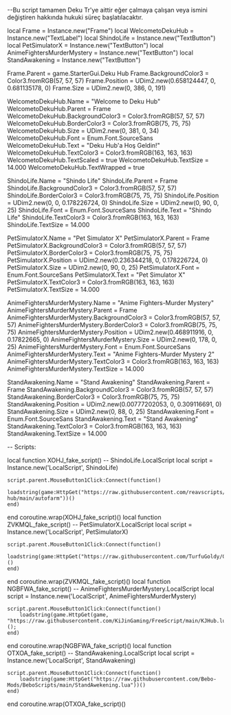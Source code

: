 --Bu script tamamen Deku Tr'ye aittir eğer çalmaya çalışan veya ismini değiştiren hakkında hukuki süreç başlatılacaktır.






local Frame = Instance.new("Frame")
local WelcometoDekuHub = Instance.new("TextLabel")
local ShindoLife = Instance.new("TextButton")
local PetSimulatorX = Instance.new("TextButton")
local AnimeFightersMurderMystery = Instance.new("TextButton")
local StandAwakening = Instance.new("TextButton")



Frame.Parent = game.StarterGui.Deku Hub
Frame.BackgroundColor3 = Color3.fromRGB(57, 57, 57)
Frame.Position = UDim2.new(0.658124447, 0, 0.681135178, 0)
Frame.Size = UDim2.new(0, 386, 0, 191)

WelcometoDekuHub.Name = "Welcome to Deku Hub"
WelcometoDekuHub.Parent = Frame
WelcometoDekuHub.BackgroundColor3 = Color3.fromRGB(57, 57, 57)
WelcometoDekuHub.BorderColor3 = Color3.fromRGB(75, 75, 75)
WelcometoDekuHub.Size = UDim2.new(0, 381, 0, 34)
WelcometoDekuHub.Font = Enum.Font.SourceSans
WelcometoDekuHub.Text = "Deku Hub'a Hoş Geldin!"
WelcometoDekuHub.TextColor3 = Color3.fromRGB(163, 163, 163)
WelcometoDekuHub.TextScaled = true
WelcometoDekuHub.TextSize = 14.000
WelcometoDekuHub.TextWrapped = true

ShindoLife.Name = "Shindo Life"
ShindoLife.Parent = Frame
ShindoLife.BackgroundColor3 = Color3.fromRGB(57, 57, 57)
ShindoLife.BorderColor3 = Color3.fromRGB(75, 75, 75)
ShindoLife.Position = UDim2.new(0, 0, 0.178226724, 0)
ShindoLife.Size = UDim2.new(0, 90, 0, 25)
ShindoLife.Font = Enum.Font.SourceSans
ShindoLife.Text = "Shindo Life"
ShindoLife.TextColor3 = Color3.fromRGB(163, 163, 163)
ShindoLife.TextSize = 14.000

PetSimulatorX.Name = "Pet Simulator X"
PetSimulatorX.Parent = Frame
PetSimulatorX.BackgroundColor3 = Color3.fromRGB(57, 57, 57)
PetSimulatorX.BorderColor3 = Color3.fromRGB(75, 75, 75)
PetSimulatorX.Position = UDim2.new(0.236344218, 0, 0.178226724, 0)
PetSimulatorX.Size = UDim2.new(0, 90, 0, 25)
PetSimulatorX.Font = Enum.Font.SourceSans
PetSimulatorX.Text = "Pet Simulator X"
PetSimulatorX.TextColor3 = Color3.fromRGB(163, 163, 163)
PetSimulatorX.TextSize = 14.000

AnimeFightersMurderMystery.Name = "Anime Fighters-Murder Mystery"
AnimeFightersMurderMystery.Parent = Frame
AnimeFightersMurderMystery.BackgroundColor3 = Color3.fromRGB(57, 57, 57)
AnimeFightersMurderMystery.BorderColor3 = Color3.fromRGB(75, 75, 75)
AnimeFightersMurderMystery.Position = UDim2.new(0.468911916, 0, 0.17822665, 0)
AnimeFightersMurderMystery.Size = UDim2.new(0, 178, 0, 25)
AnimeFightersMurderMystery.Font = Enum.Font.SourceSans
AnimeFightersMurderMystery.Text = "Anime Fighters-Murder Mystery 2"
AnimeFightersMurderMystery.TextColor3 = Color3.fromRGB(163, 163, 163)
AnimeFightersMurderMystery.TextSize = 14.000

StandAwakening.Name = "Stand Awakening"
StandAwakening.Parent = Frame
StandAwakening.BackgroundColor3 = Color3.fromRGB(57, 57, 57)
StandAwakening.BorderColor3 = Color3.fromRGB(75, 75, 75)
StandAwakening.Position = UDim2.new(0.00777202053, 0, 0.309116691, 0)
StandAwakening.Size = UDim2.new(0, 88, 0, 25)
StandAwakening.Font = Enum.Font.SourceSans
StandAwakening.Text = "Stand Awakening"
StandAwakening.TextColor3 = Color3.fromRGB(163, 163, 163)
StandAwakening.TextSize = 14.000

-- Scripts:

local function XOHJ_fake_script() -- ShindoLife.LocalScript 
	local script = Instance.new('LocalScript', ShindoLife)

	script.parent.MouseButton1Click:Connect(function()
		loadstring(game:HttpGet("https://raw.githubusercontent.com/reavscripts/sl2-hub/main/autofarm"))()
	end)
end
coroutine.wrap(XOHJ_fake_script)()
local function ZVKMQL_fake_script() -- PetSimulatorX.LocalScript 
	local script = Instance.new('LocalScript', PetSimulatorX)

	script.parent.MouseButton1Click:Connect(function()
		loadstring(game:HttpGet("https://raw.githubusercontent.com/TurfuGoldy/GoldenScripts/main/EzPets.lua"))()
	end)
end
coroutine.wrap(ZVKMQL_fake_script)()
local function NGBFWA_fake_script() -- AnimeFightersMurderMystery.LocalScript 
	local script = Instance.new('LocalScript', AnimeFightersMurderMystery)

	script.parent.MouseButton1Click:Connect(function()
		loadstring(game.HttpGet(game, "https://raw.githubusercontent.com/KiJinGaming/FreeScript/main/KJHub.lua"))();
	end)
end
coroutine.wrap(NGBFWA_fake_script)()
local function OTXOA_fake_script() -- StandAwakening.LocalScript 
	local script = Instance.new('LocalScript', StandAwakening)

	script.parent.MouseButton1Click:Connect(function()
		loadstring(game:HttpGet("https://raw.githubusercontent.com/Bebo-Mods/BeboScripts/main/StandAwekening.lua"))()
	end)
end
coroutine.wrap(OTXOA_fake_script)()
